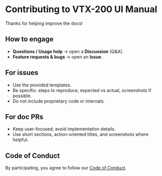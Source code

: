 # Contributing to VTX-200 UI Manual

Thanks for helping improve the docs!

## How to engage
- **Questions / Usage help** → open a **Discussion** (Q&A).
- **Feature requests & bugs** → open an **Issue**.

## For issues
- Use the provided templates.
- Be specific: steps to reproduce, expected vs actual, screenshots if possible.
- Do not include proprietary code or internals.

## For doc PRs
- Keep user-focused; avoid implementation details.
- Use short sections, action-oriented titles, and screenshots where helpful.

## Code of Conduct
By participating, you agree to follow our [Code of Conduct](CODE_OF_CONDUCT.md).
